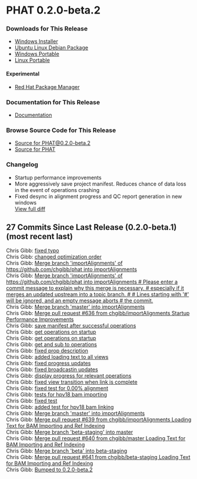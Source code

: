 # PHAT 0.2.0-beta.2
### Downloads for This Release
* [Windows Installer](https://github.com/chgibb/PHAT/releases/download/0.2.0-beta.2/phat-win32-x64-setup.exe)  
* [Ubuntu Linux Debian Package](https://github.com/chgibb/PHAT/releases/download/0.2.0-beta.2/phat_0.2.0.beta.2_amd64.deb)  
* [Windows Portable](https://github.com/chgibb/PHAT/releases/download/0.2.0-beta.2/phat-win32-x64-portable.zip)  
* [Linux Portable](https://github.com/chgibb/PHAT/releases/download/0.2.0-beta.2/phat-linux-x64-portable.tar.gz)
#### Experimental
* [Red Hat Package Manager](https://github.com/chgibb/PHAT/releases/download/0.2.0-beta.2/phat-0.2.0-beta.2.x86_64.rpm)

### Documentation for This Release
* [Documentation](https://chgibb.github.io/PHATDocs/docs/releases/0.2.0-beta.2/home)

### Browse Source Code for This Release
* [Source for PHAT@0.2.0-beta.2](https://github.com/chgibb/PHAT/tree/0.2.0-beta.2)
* [Source for PHAT](https://github.com/chgibb/PHAT)

### Changelog
* Startup performance improvements
* More aggressively save project manifest. Reduces chance of data loss in the event of operations crashing
* Fixed desync in alignment progress and QC report generation in new windows  
[View full diff](https://github.com/chgibb/PHAT/compare/0.2.0-beta.1...0.2.0-beta.2) 
  
## 27 Commits Since Last Release (0.2.0-beta.1) (most recent last)  
Chris Gibb: [fixed typo](https://github.com/chgibb/PHAT/commit/99aa2ccb4c32c72398562e17f25116efdc5eed3c)  
Chris Gibb: [changed optimization order](https://github.com/chgibb/PHAT/commit/20d120c200aa600cbfa7c2ea2c5d43a376c06869)  
Chris Gibb: [Merge branch 'importAlignments' of https://github.com/chgibb/phat into importAlignments](https://github.com/chgibb/PHAT/commit/b37f79e1c4a963ea4bf0120c25aa4ecdf06f50f8)  
Chris Gibb: [Merge branch 'importAlignments' of https://github.com/chgibb/phat into importAlignments  # Please enter a commit message to explain why this merge is necessary, # especially if it merges an updated upstream into a topic branch. # # Lines starting with '#' will be ignored, and an empty message aborts # the commit.](https://github.com/chgibb/PHAT/commit/0ac742398fb8d6d8f313c761594e3dfaf1626c9c)  
Chris Gibb: [Merge branch 'master' into importAlignments](https://github.com/chgibb/PHAT/commit/fdda6600ead388398c7fd47aa739e6e750859e88)  
Chris Gibb: [Merge pull request #636 from chgibb/importAlignments  Startup Performance Improvements](https://github.com/chgibb/PHAT/commit/ba6fd28263d2c7b7d2c595819653fb6147086340)  
Chris Gibb: [save manifest after successful operations](https://github.com/chgibb/PHAT/commit/3b5981700abad7e892b993359e29ff0d1063ecf0)  
Chris Gibb: [get operations on startup](https://github.com/chgibb/PHAT/commit/671ce0dd19b27c2e9c9ef5e23e99d8778e8d2764)  
Chris Gibb: [get operations on startup](https://github.com/chgibb/PHAT/commit/a3fd894b2fd709c3e14573a4e70ab6e3a11b868e)  
Chris Gibb: [get and sub to operations](https://github.com/chgibb/PHAT/commit/133b608a26f06551ea1a8d8b0ebee6512fa32a17)  
Chris Gibb: [fixed prop description](https://github.com/chgibb/PHAT/commit/414a89e6e7b818c83c01567e9bb6897be55083e1)  
Chris Gibb: [added loading text to all views](https://github.com/chgibb/PHAT/commit/ceb3aa66f55cf8a87c3a129b40d63665d5b0576a)  
Chris Gibb: [fixed progress updates](https://github.com/chgibb/PHAT/commit/da14b800cf93f77913fb76e52f2d3f0a78f27dcc)  
Chris Gibb: [fixed broadcastin updates](https://github.com/chgibb/PHAT/commit/5e160668f06fc73f5ec04e3aa25ab2aa515427f5)  
Chris Gibb: [display progress for relevant operations](https://github.com/chgibb/PHAT/commit/a79db5d7995cbd943fd82e9d238824415ca55286)  
Chris Gibb: [fixed view transition when link is complete](https://github.com/chgibb/PHAT/commit/8168ffe89316441a46bd3a6c6830708de6cf1aeb)  
Chris Gibb: [fixed test for 0.00% alignment](https://github.com/chgibb/PHAT/commit/6a7a023786e7b880e0273f249a8b5b11bc1cbf61)  
Chris Gibb: [tests for hpv18 bam importing](https://github.com/chgibb/PHAT/commit/4e22ca7aa5dbacc6611e6db75df8a53feee37d91)  
Chris Gibb: [fixed test](https://github.com/chgibb/PHAT/commit/d42fcd092a9689d7c027ea74d3371655c1713f9b)  
Chris Gibb: [added test for hpv18 bam linking](https://github.com/chgibb/PHAT/commit/4b7d7604feea6bdd235352850a8455c7ca61cafe)  
Chris Gibb: [Merge branch 'master' into importAlignments](https://github.com/chgibb/PHAT/commit/1c46d03c708b71042c3b80a0502729249df98aad)  
Chris Gibb: [Merge pull request #639 from chgibb/importAlignments  Loading Text for BAM Importing and Ref Indexing](https://github.com/chgibb/PHAT/commit/2424b3fb23f00355d2204917c21999d670eff7c2)  
Chris Gibb: [Merge branch 'beta-staging' into master](https://github.com/chgibb/PHAT/commit/10fe8d8b2d33ffdd44ce0d2d257be4efd1ae0bca)  
Chris Gibb: [Merge pull request #640 from chgibb/master  Loading Text for BAM Importing and Ref Indexing](https://github.com/chgibb/PHAT/commit/124971b7893dea25744cd81fb4f6b69e14f41342)  
Chris Gibb: [Merge branch 'beta' into beta-staging](https://github.com/chgibb/PHAT/commit/0a3161724ded64d22226d145049b75ed9b2f43b4)  
Chris Gibb: [Merge pull request #641 from chgibb/beta-staging  Loading Text for BAM Importing and Ref Indexing](https://github.com/chgibb/PHAT/commit/b7633e5dc54cab95728c7ef230d23f53d4787d37)  
Chris Gibb: [Bumped to 0.2.0-beta.2](https://github.com/chgibb/PHAT/commit/555caa5cc38d700fade2ae70730bb4a226b533e3)  
